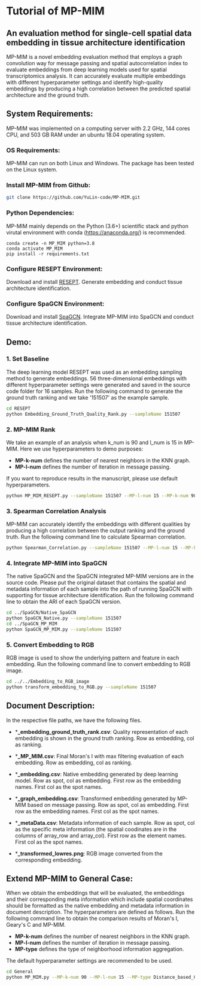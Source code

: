 # Tutorial of MP-MIM 

## An evaluation method for single-cell spatial data embedding in tissue architecture identification

MP-MIM is a novel embedding evaluation method that employs a graph convolution way for message passing and spatial autocorrelation index to evaluate embeddings from deep learning models used for spatial transcriptomics analysis. It can accurately evaluate multiple embeddings with different hyperparameter settings and identify high-quality embeddings by producing a high correlation between the predicted spatial architecture and the ground truth.

## System Requirements:

MP-MIM was implemented on a computing server with 2.2 GHz, 144 cores CPU, and 503 GB RAM under an ubuntu 18.04 operating system.

### OS Requirements: 

MP-MIM can run on both Linux and Windows. The package has been tested on the Linux system.

### Install MP-MIM from Github:

```bash
git clone https://github.com/YuLin-code/MP-MIM.git
```

### Python Dependencies: 

MP-MIM mainly depends on the Python (3.6+) scientific stack and python virutal environment with conda (<https://anaconda.org/>) is recommended.

```shell
conda create -n MP_MIM python=3.8
conda activate MP_MIM
pip install -r requirements.txt
```

### Configure RESEPT Environment:

Download and install [RESEPT](https://github.com/OSU-BMBL/RESEPT). Generate embedding and conduct tissue architecture identification. 

### Configure SpaGCN Environment:

Download and install [SpaGCN](https://github.com/jianhuupenn/SpaGCN). Integrate MP-MIM into SpaGCN and conduct tissue architecture identification. 

## Demo:

### 1. Set Baseline

The deep learning model RESEPT was used as an embedding sampling method to generate embeddings. 56 three-dimensional embeddings with different hyperparameter settings were generated and saved in the source code folder for 16 samples. Run the following command to generate the ground truth ranking and we take '151507' as the example sample.

```bash
cd RESEPT
python Embedding_Ground_Truth_Quality_Rank.py --sampleName 151507
```

### 2. MP-MIM Rank

We take an example of an analysis when k_num is 90 and l_num is 15 in MP-MIM. Here we use hyperparameters to demo purposes:

- **MP-k-num** defines the number of nearest neighbors in the KNN graph.
- **MP-l-num** defines the number of iteration in message passing. 

If you want to reproduce results in the manuscript, please use default hyperparameters.

```bash
python MP_MIM_RESEPT.py --sampleName 151507 --MP-l-num 15 --MP-k-num 90
```

### 3. Spearman Correlation Analysis

MP-MIM can accurately identify the embeddings with different qualities by producing a high correlation between the output ranking and the ground truth. Run the following command line to calculate Spearman correlation.

```bash
python Spearman_Correlation.py --sampleName 151507 --MP-l-num 15 --MP-k-num 90
```

### 4. Integrate MP-MIM into SpaGCN

The native SpaGCN and the SpaGCN integrated MP-MIM versions are in the source code. Please put the original dataset that contains the spatial and metadata information of each sample into the path of running SpaGCN with supporting for tissue architecture identification. Run the following command line to obtain the ARI of each SpaGCN version. 

```bash
cd ../SpaGCN/Native_SpaGCN
python SpaGCN_Native.py --sampleName 151507
cd ../SpaGCN_MP_MIM
python SpaGCN_MP_MIM.py --sampleName 151507
```

### 5. Convert Embedding to RGB

RGB image is used to show the underlying pattern and feature in each embedding. Run the following command line to convert embedding to RGB image.

```bash
cd ../../Embedding_to_RGB_image
python transform_embedding_to_RGB.py --sampleName 151507
```

## Document Description:

In the respective file paths, we have the following files.

- ***_embedding_ground_truth_rank.csv**:    Quality representation of each embedding is shown in the ground truth ranking. Row as embedding, col as ranking. 

- ***_MP_MIM.csv**:    Final Moran's I with max filtering evaluation of each embedding. Row as embedding, col as ranking. 

- ***_embedding.csv**:    Native embedding generated by deep learning model. Row as spot, col as embedding. First row as the embedding names. First col as the spot names.

- ***_graph_embedding.csv**:    Transformed embedding generated by MP-MIM based on message passing. Row as spot, col as embedding. First row as the embedding names. First col as the spot names.

- ***_metaData.csv**:    Metadata information of each sample. Row as spot, col as the specific meta information (the spatial coodinates are in the columns of array_row and array_col). First row as the element names. First col as the spot names.

- ***_transformed_lowres.png**:    RGB image converted from the corresponding embedding.

## Extend MP-MIM to General Case:

When we obtain the embeddings that will be evaluated, the embeddings and their corresponding meta information which include spatial coordinates should be formatted as the native embedding and metadata information in document description. The hyperparameters are defined as follows. Run the following command line to obtain the comparison results of Moran's I, Geary's C and MP-MIM. 

- **MP-k-num** defines the number of nearest neighbors in the KNN graph.
- **MP-l-num** defines the number of iteration in message passing. 
- **MP-type** defines the type of neighborhood information aggregation.

The default hyperparameter settings are recommended to be used. 

```bash
cd General
python MP_MIM.py --MP-k-num 90 --MP-l-num 15 --MP-type Distance_based_GCN
```
